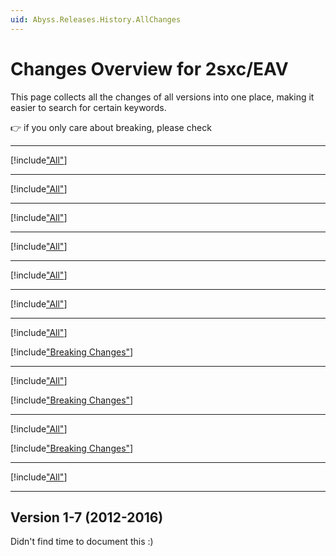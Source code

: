 ```yaml
---
uid: Abyss.Releases.History.AllChanges
---
```


# Changes Overview for 2sxc/EAV

This page collects all the changes of all versions into one place, making it easier to search for certain keywords. 

👉 if you only care about breaking, please check [](xref:Abyss.Releases.History.BreakingChanges)

---

[!include["All"](./v17/_all.md)]

---

[!include["All"](./v16/_all.md)]

---

[!include["All"](./v15/_all15.md)]

---

[!include["All"](./v14/_all14.md)]

---

[!include["All"](./v13/_all13.md)]

---

[!include["All"](./v12/_all12.md)]

---

[!include["All"](./v11/_all11.md)]

[!include["Breaking Changes"](./v11/_brc11.md)]

---

[!include["All"](./v10/_all10.md)]

[!include["Breaking Changes"](./v10/_brc10.md)]

---

[!include["All"](./v09/_all09.md)]

[!include["Breaking Changes"](./v09/_brc09.md)]

---

[!include["All"](./v08/_all08.md)]

---

## Version 1-7 (2012-2016)

Didn't find time to document this :)
